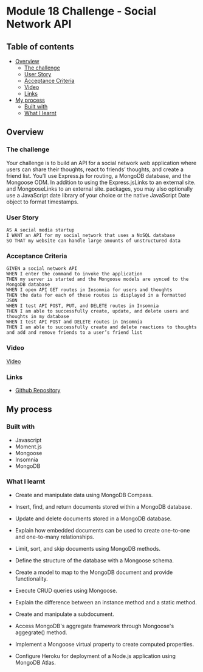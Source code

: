 # Module 18 Challenge - Social Network API

## Table of contents

- [Overview](#overview)
  - [The challenge](#the-challenge)
  - [User Story](#user-story)
  - [Acceptance Criteria](#acceptance-criteria)
  - [Video](#video)
  - [Links](#links)
- [My process](#my-process)
  - [Built with](#built-with)
  - [What I learnt](#what-i-learnt)
 
## Overview

### The challenge

Your challenge is to build an API for a social network web application where users can share their thoughts, react to friends’ thoughts, and create a friend list. You’ll use Express.js for routing, a MongoDB database, and the Mongoose ODM. In addition to using the Express.jsLinks to an external site. and MongooseLinks to an external site. packages, you may also optionally use a JavaScript date library of your choice or the native JavaScript Date object to format timestamps.

### User Story

```
AS A social media startup
I WANT an API for my social network that uses a NoSQL database
SO THAT my website can handle large amounts of unstructured data
```

### Acceptance Criteria

```
GIVEN a social network API
WHEN I enter the command to invoke the application
THEN my server is started and the Mongoose models are synced to the MongoDB database
WHEN I open API GET routes in Insomnia for users and thoughts
THEN the data for each of these routes is displayed in a formatted JSON
WHEN I test API POST, PUT, and DELETE routes in Insomnia
THEN I am able to successfully create, update, and delete users and thoughts in my database
WHEN I test API POST and DELETE routes in Insomnia
THEN I am able to successfully create and delete reactions to thoughts and add and remove friends to a user’s friend list

```

### Video
[Video](https://drive.google.com/file/d/1XbOYD2al__5t0bFagqcIDbIPd1jBLjFP/view?usp=sharing)

### Links

- [Github Repository](https://github.com/rmdn321/18-Social-Network-API)

## My process

### Built with

- Javascript
- Moment.js
- Mongoose
- Insomnia
- MongoDB

### What I learnt

- Create and manipulate data using MongoDB Compass.

- Insert, find, and return documents stored within a MongoDB database.

- Update and delete documents stored in a MongoDB database.

- Explain how embedded documents can be used to create one-to-one and one-to-many relationships.

- Limit, sort, and skip documents using MongoDB methods.

- Define the structure of the database with a Mongoose schema.

- Create a model to map to the MongoDB document and provide functionality.

- Execute CRUD queries using Mongoose.

- Explain the difference between an instance method and a static method.

- Create and manipulate a subdocument.

- Access MongoDB's aggregate framework through Mongoose's aggegrate() method.

- Implement a Mongoose virtual property to create computed properties.

- Configure Heroku for deployment of a Node.js application using MongoDB Atlas.










